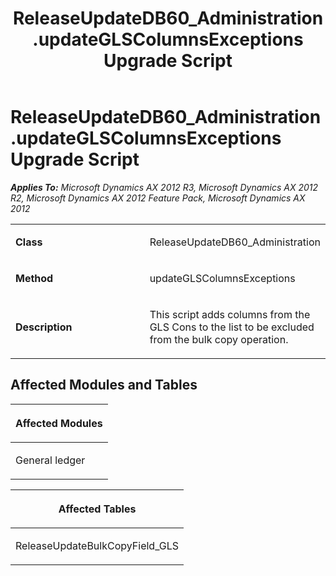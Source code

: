 ﻿---
title: ReleaseUpdateDB60_Administration.updateGLSColumnsExceptions Upgrade Script
TOCTitle: ReleaseUpdateDB60_Administration.updateGLSColumnsExceptions Upgrade Script
ms:assetid: 9b903c3e-fe07-f31f-a4b2-c74aa6b6b204
ms:mtpsurl: https://msdn.microsoft.com/en-us/library/JJ686327(v=AX.60)
ms:contentKeyID: 49710030
ms.date: 05/18/2015
mtps_version: v=AX.60
---

# ReleaseUpdateDB60\_Administration.updateGLSColumnsExceptions Upgrade Script 


_**Applies To:** Microsoft Dynamics AX 2012 R3, Microsoft Dynamics AX 2012 R2, Microsoft Dynamics AX 2012 Feature Pack, Microsoft Dynamics AX 2012_

<table>
<colgroup>
<col style="width: 50%" />
<col style="width: 50%" />
</colgroup>
<tbody>
<tr class="odd">
<td><p><strong>Class</strong></p></td>
<td><p>ReleaseUpdateDB60_Administration</p></td>
</tr>
<tr class="even">
<td><p><strong>Method</strong></p></td>
<td><p>updateGLSColumnsExceptions</p></td>
</tr>
<tr class="odd">
<td><p><strong>Description</strong></p></td>
<td><p>This script adds columns from the GLS Cons to the list to be excluded from the bulk copy operation.</p></td>
</tr>
</tbody>
</table>


## Affected Modules and Tables

<table>
<colgroup>
<col style="width: 100%" />
</colgroup>
<thead>
<tr class="header">
<th><p>Affected Modules</p></th>
</tr>
</thead>
<tbody>
<tr class="odd">
<td><p>General ledger</p></td>
</tr>
</tbody>
</table>


<table>
<colgroup>
<col style="width: 100%" />
</colgroup>
<thead>
<tr class="header">
<th><p>Affected Tables</p></th>
</tr>
</thead>
<tbody>
<tr class="odd">
<td><p>ReleaseUpdateBulkCopyField_GLS</p></td>
</tr>
</tbody>
</table>

  


